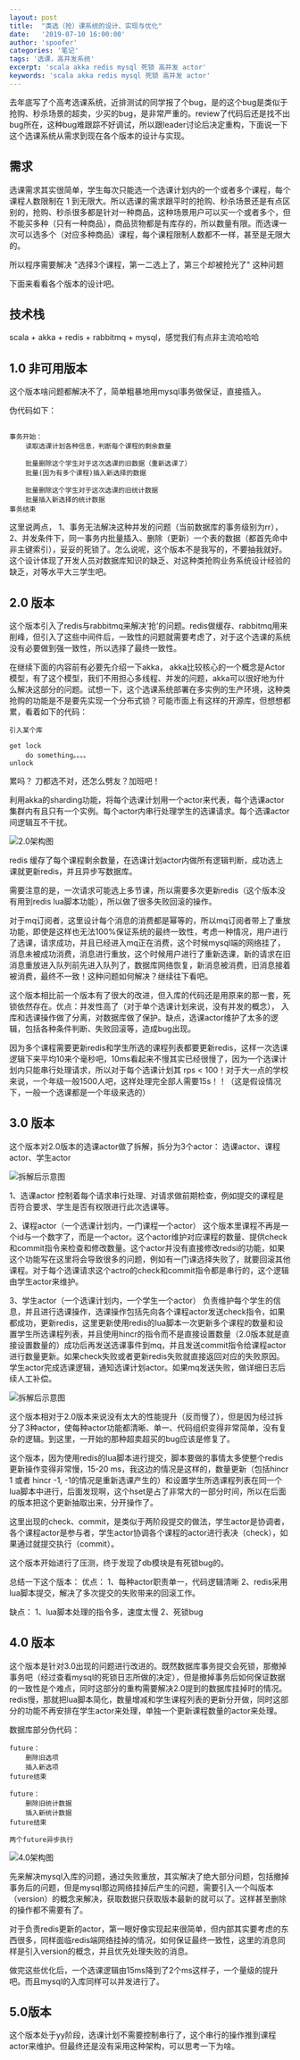 ```yaml
---
layout: post
title:  "类选（抢）课系统的设计、实现与优化"
date:   '2019-07-10 16:00:00'
author: 'spoofer'
categories: '笔记'
tags: '选课，高并发系统'
excerpt: 'scala akka redis mysql 死锁 高并发 actor'
keywords: 'scala akka redis mysql 死锁 高并发 actor'
---
```


去年底写了个高考选课系统，近排测试的同学报了个bug，是的这个bug是类似于抢购、秒杀场景的超卖，少买的bug，是非常严重的。review了代码后还是找不出bug所在，这种bug难跟踪不好调试，所以跟leader讨论后决定重构，下面说一下这个选课系统从需求到现在各个版本的设计与实现。

<!--more-->

## 需求

选课需求其实很简单，学生每次只能选一个选课计划内的一个或者多个课程，每个课程人数限制在 1 到无限大。所以选课的需求跟平时的抢购、秒杀场景还是有点区别的，抢购、秒杀很多都是针对一种商品，这种场景用户可以买一个或者多个，但不能买多种（只有一种商品），商品货物都是有库存的，所以数量有限。而选课一次可以选多个（对应多种商品）课程，每个课程限制人数都不一样，甚至是无限大的。

所以程序需要解决 "选择3个课程，第一二选上了，第三个却被抢光了" 这种问题

下面来看看各个版本的设计吧。

## 技术栈

scala + akka + redis + rabbitmq + mysql，感觉我们有点非主流哈哈哈

## 1.0 非可用版本

这个版本啥问题都解决不了，简单粗暴地用mysql事务做保证，直接插入。

伪代码如下：

```

事务开始：
    读取选课计划各种信息，判断每个课程的剩余数量

    批量删除这个学生对于这次选课的旧数据（重新选课了）
    批量(因为有多个课程)插入新选择的数据

    批量删除这个学生对于这次选课的旧统计数据
    批量插入新选择的统计数据
事务结束
```

这里说两点， 1、事务无法解决这种并发的问题（当前数据库的事务级别为rr）， 2、并发条件下，同一事务内批量插入、删除（更新）一个表的数据（都首先命中非主键索引），妥妥的死锁了。怎么说呢，这个版本不是我写的，不要抽我就好。这个设计体现了开发人员对数据库知识的缺乏、对这种类抢购业务系统设计经验的缺乏，对等水平大三学生吧。

## 2.0 版本

这个版本引入了redis与rabbitmq来解决‘抢’的问题。redis做缓存、rabbitmq用来削峰，但引入了这些中间件后，一致性的问题就需要考虑了，对于这个选课的系统没有必要做到强一致性，所以选择了最终一致性。

在继续下面的内容前有必要先介绍一下akka， akka比较核心的一个概念是Actor模型，有了这个模型，我们不用担心多线程、并发的问题，akka可以很好地为什么解决这部分的问题。试想一下，这个选课系统部署在多实例的生产环境，这种类抢购的功能是不是要先实现一个分布式锁？可能市面上有这样的开源库，但想想都累，看着如下的代码：

```
引入某个库

get lock
    do something。。。。
unlock
```
累吗？ 刀都选不对，还怎么劈友？加班吧！


利用akka的sharding功能，将每个选课计划用一个actor来代表，每个选课actor集群内有且只有一个实例。每个actor内串行处理学生的选课请求。每个选课actor间逻辑互不干扰。

![2.0架构图](http://www.spoofer.top/assets/images/2019/2.0.png)

redis 缓存了每个课程剩余数量，在选课计划actor内做所有逻辑判断，成功选上课就更新redis，并且异步写数据库。

需要注意的是，一次请求可能选上多节课，所以需要多次更新redis（这个版本没有用到redis lua脚本功能），所以做了很多失败回滚的操作。

对于mq订阅者，这里设计每个消息的消费都是幂等的，所以mq订阅者带上了重放功能，即使是这样也无法100%保证系统的最终一致性，考虑一种情况，用户进行了选课，请求成功，并且已经进入mq正在消费，这个时候mysql端的网络挂了，消息未被成功消费，消息进行重放，这个时候用户进行了重新选课，新的请求在旧消息重放进入队列前先进入队列了，数据库网络恢复，新消息被消费，旧消息接着被消费，最终不一致！这种问题如何解决？继续往下看吧。

这个版本相比前一个版本有了很大的改进，但入库的代码还是用原来的那一套，死锁依然存在。优点：并发性高了（对于单个选课计划来说，没有并发的概念）， 入库和选课操作做了分离，对数据库做了保护。缺点，选课actor维护了太多的逻辑，包括各种条件判断、失败回滚等，造成bug出现。

因为多个课程需要更新redis和学生所选的课程列表都要更新redis，这样一次选课逻辑下来平均10来个毫秒吧，10ms看起来不慢其实已经很慢了，因为一个选课计划内只能串行处理请求，所以对于每个选课计划其 rps < 100！对于大一点的学校来说，一个年级一般1500人吧，这样处理完全部人需要15s！！（这是假设情况下，一般一个选课都是一个年级来选的）


## 3.0 版本

这个版本对2.0版本的选课actor做了拆解，拆分为3个actor： 选课actor、课程actor、学生actor

![拆解后示意图](http://www.spoofer.top/assets/images/2019/3.0.1.png)


1、选课actor
控制着每个请求串行处理、对请求做前期检查，例如提交的课程是否符合要求、学生是否有权限进行此次选课等。

2、课程actor（一个选课计划内，一门课程一个actor）
这个版本里课程不再是一个id与一个数字了，而是一个actor。这个actor维护对应课程的数量、提供check和commit指令来检查和修改数量。这个actor并没有直接修改redsi的功能，如果这个功能写在这里将会导致很多的问题，例如有一门课选择失败了，就要回滚其他课程。对于每个选课请求这个actro的check和commit指令都是串行的，这个逻辑由学生actor来维护。

3、学生actor（一个选课计划内，一个学生一个actor）
负责维护每个学生的信息，并且进行选课操作，选课操作包括先向各个课程actor发送check指令，如果都成功，更新redis，这里更新使用redis的lua脚本一次更新多个课程的数量和设置学生所选课程列表，并且使用hincr的指令而不是直接设置数量（2.0版本就是直接设置数量的）成功后再发送选课事件到mq，并且发送commit指令给课程actor进行数量更新。如果check失败或者更新redis失败就直接返回对应的失败原因。学生actor完成选课逻辑，通知选课计划actor。如果mq发送失败，做详细日志后续人工补偿。

![拆解后示意图](http://www.spoofer.top/assets/images/2019/3.0.2.png)

这个版本相对于2.0版本来说没有太大的性能提升（反而慢了），但是因为经过拆分了3种actor，使每种actor功能都清晰、单一、代码组织变得非常简单，没有复杂的逻辑。到这里，一开始的那种超卖超买的bug应该是修复了。

这个版本，因为使用redis的lua脚本进行提交，脚本要做的事情太多使整个redis更新操作变得非常慢，15-20 ms，我这边的情况是这样的，数量更新（包括hincr 1 或者 hincr -1, -1的情况是重新选课产生的）和设置学生所选课程列表在同一个lua脚本中进行，后面发现啊，这个hset是占了非常大的一部分时间，所以在后面的版本把这个更新抽取出来，分开操作了。

这里出现的check、commit，是类似于两阶段提交的做法，学生actor是协调者，各个课程actor是参与者，学生actor协调各个课程的actor进行表决（check），如果通过就提交执行（commit）。

这个版本开始进行了压测，终于发现了db模块是有死锁bug的。

总结一下这个版本：
优点：
1、每种actor职责单一，代码逻辑清晰
2、redis采用lua脚本提交，解决了多次提交的失败带来的回滚工作。

缺点：
1、lua脚本处理的指令多，速度太慢
2、死锁bug


## 4.0 版本

这个版本是针对3.0出现的问题进行改进的。既然数据库事务提交会死锁，那撤掉事务吧（经过查看mysql的死锁日志所做的决定），但是撤掉事务后如何保证数据的一致性是个难点，同时这部分的重构需要解决2.0提到的数据库挂掉时的情况。redis慢，那就把lua脚本简化，数量增减和学生课程列表的更新分开做，同时这部分的功能不再安排在学生actor来处理，单独一个更新课程数量的actor来处理。

数据库部分伪代码：
```
future：
    删除旧选项
    插入新选项
future结束

future：
    删除旧统计数据
    插入新统计数据
future结束

两个future异步执行
```

![4.0架构图](http://www.spoofer.top/assets/images/2019/4.0.png)

先来解决mysql入库的问题，通过失败重放，其实解决了绝大部分问题，包括撤掉事务后的问题，但是mysql那边网络挂掉后产生的问题，需要引入一个叫版本（version）的概念来解决，获取数据只获取版本最新的就可以了。这样甚至删除的操作都不需要有了。

对于负责redis更新的actor，第一眼好像实现起来很简单，但内部其实要考虑的东西很多，同样面临redis端网络挂掉的情况，如何保证最终一致性，这里的消息同样是引入version的概念，并且优先处理失败的消息。

做完这些优化后，一个选课逻辑由15ms降到了2个ms这样子，一个量级的提升吧。而且mysql的入库同样可以并发进行了。

## 5.0版本 

这个版本处于yy阶段，选课计划不需要控制串行了，这个串行的操作推到课程actor来维护。但最终还是没有采用这种架构，可以思考一下为啥。